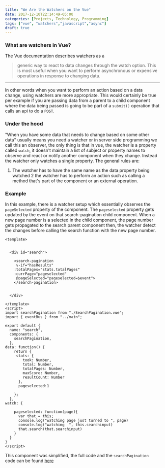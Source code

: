 ```yaml
---
title: "We Are the Watchers on the Vue"
date: 2017-12-10T22:14:49-05:00
categories: [Projects, Technology, Programming]
tags: ["vue", "watchers","javascript","async"]
draft: true
---
```


### What are watchers in Vue?
The Vue documentation describes watchers as a 
> generic way to react to data changes through the watch option. This is most useful when you want to perform asynchronous or expensive operations in response to changing data.
---
In other words when you want to perform an action based on a data change, using watchers are more appropriate. This would certainly be true per example if you are passing data from a parent to a child component where the data being passed is going to be part of a `submit()` operation that calls an api to do a `POST`.

### Under the hood
"When you have some data that needs to change based on some other data" usually means you need a watcher or in server side programming we call this an observer, the only thing is that in vue, the watcher is a property called `watch`, it doesn't maintain a list of subject or property names to observe and react or notify another component when they change. Instead the watcher only watches a single property. The general rules are:
1. The watcher has to have the same name as the data property being watched
2  the watcher has to perform an action such as calling a method that's part of the component or an external operation.

### Example
In this example, there is a watcher setup which essentially observes the `pageSelected` property of the component. The `pageselected` property gets updated by the event  on that search-pagination child component. When a new page number is a selected in the child component, the page number gets propagated to the search parent component then, the watcher detect the changes before calling the search function with the new page number.
```
<template>

   
  <div id="search">
    
    <search-pagination 
     v-if="hasResults" 
    :totalPages="stats.totalPages"
    :currPage="pageselected"
     @pageSelected="pageselected=$event">
    </search-pagination>
    
   
  </div>
  
</template>
<script>
import searchPagination from "./SearchPagination.vue";
import { eventBus } from "../main";

export default {
  name: "search",
  components: {
    searchPagination,
  },
data: function() {
    return {
     stats: {
        took: Number,
        total: Number,
        totalPages: Number,
        maxScore: Number,
        resultCount: Number
      },
      pageselected:1
      
    };
  },
watch: {
    
    pageselected: function(page){
      var that = this;
      console.log("watching page just turned to ", page)
      console.log("watching  ", this.searchinput)
      that.search(that.searchinput)
    }
  }
}
</script>
```
This component was simplified, the full code and the `searchPagination` code can be found [here](https://github.com/bizoton19/open-data-search-vuejs/blob/master/src/components/SearchPagination.vue)
